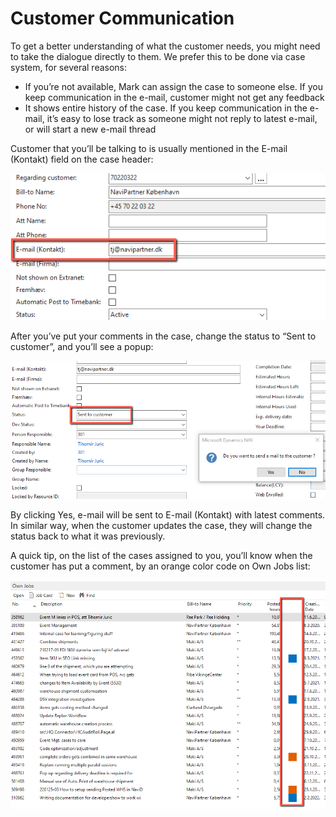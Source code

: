 # Customer Communication
To get a better understanding of what the customer needs, you might need to take the dialogue directly to them. 
We prefer this to be done via case system, for several reasons:
- If you’re not available, Mark can assign the case to someone else. If you keep communication in the e-mail, customer might not get any feedback
- It shows entire history of the case. If you keep communication in the e-mail, it’s easy to lose track as someone might not reply to latest e-mail, or will start a new e-mail thread

Customer that you’ll be talking to is usually mentioned in the E-mail (Kontakt) field on the case header:

![case header - email kontakt](../.attachments/CaseHeader-EmailKontakt.png)

After you’ve put your comments in the case, change the status to “Sent to customer”, and you’ll see a popup:

![case header - status - sent to customer](../.attachments/CaseHeader-SentToCustomerStatus.png)

By clicking Yes, e-mail will be sent to E-mail (Kontakt) with latest comments. In similar way, when the customer updates the case, they will change the status back to what it was previously.

A quick tip, on the list of the cases assigned to you, you’ll know when the customer has put a comment, by an orange color code on Own Jobs list:

![own jobs - red color code](../.attachments/OwnJobs-RedColorCode.png)